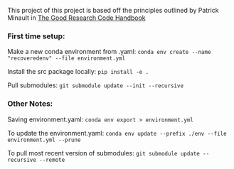 This project of this project is based off the principles outlined by Patrick Minault in [The Good Research Code Handbook](https://goodresearch.dev)

### First time setup:

Make a new conda environment from .yaml: `conda env create --name "recoveredenv" --file environment.yml`

Install the src package locally: `pip install -e . `

Pull submodules: `git submodule update --init --recursive`

### Other Notes:

Saving environment.yaml: `conda env export > environment.yml`

To update the environment.yaml: `conda env update --prefix ./env --file environment.yml --prune`

To pull most recent version of submodules: `git submodule update --recursive --remote`